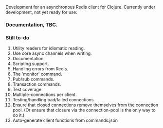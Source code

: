 Development for an asynchronous Redis client for Clojure.  Currently under development, not yet ready for use:

### Documentation, TBC.

### Still to-do

1. Utility readers for idiomatic reading.
2. Use core async channels when writing.
3. Documentation.
4. Scripting support.
5. Handling errors from Redis.
6. The 'monitor' command.
7. Pub/sub commands.
8. Transaction commands.
9. Test coverage.
10. Multiple-connections per client.
11. Testing/handling bad/failed connections.
13. Ensure that closed connections remove themselves from the connection pool. (Or ensure that closure via the connection-pool is the only way to do it.)
1. Auto-generate client functions from commands.json
